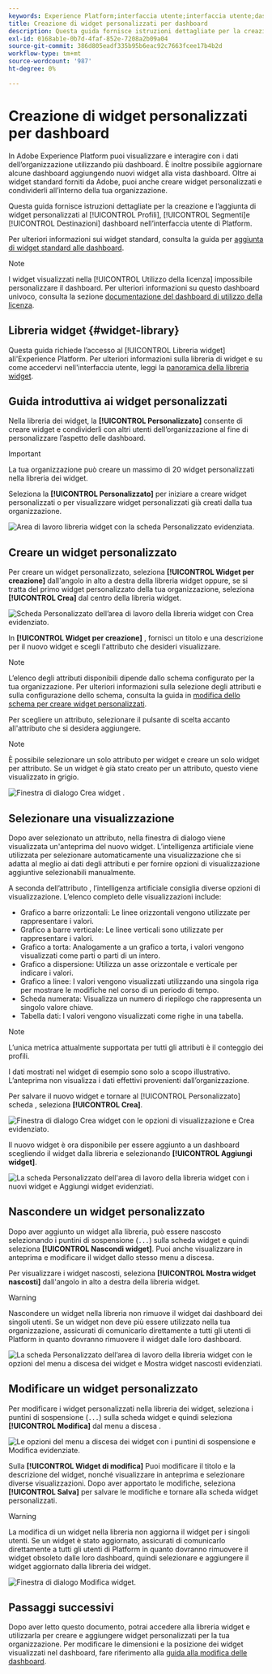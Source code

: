 ```yaml
---
keywords: Experience Platform;interfaccia utente;interfaccia utente;dashboard;dashboard;profili;segmenti;destinazioni;utilizzo licenza;widget;metriche;
title: Creazione di widget personalizzati per dashboard
description: Questa guida fornisce istruzioni dettagliate per la creazione di widget personalizzati da utilizzare nelle dashboard di Adobe Experience Platform.
exl-id: 0168ab1e-0b7d-4faf-852e-7208a2b09a04
source-git-commit: 386d805eadf335b95b6eac92c7663fcee17b4b2d
workflow-type: tm+mt
source-wordcount: '987'
ht-degree: 0%

---
```


# Creazione di widget personalizzati per dashboard

In Adobe Experience Platform puoi visualizzare e interagire con i dati dell’organizzazione utilizzando più dashboard. È inoltre possibile aggiornare alcune dashboard aggiungendo nuovi widget alla vista dashboard. Oltre ai widget standard forniti da Adobe, puoi anche creare widget personalizzati e condividerli all’interno della tua organizzazione.

Questa guida fornisce istruzioni dettagliate per la creazione e l’aggiunta di widget personalizzati al [!UICONTROL Profili], [!UICONTROL Segmenti]e [!UICONTROL Destinazioni] dashboard nell’interfaccia utente di Platform.

Per ulteriori informazioni sui widget standard, consulta la guida per [aggiunta di widget standard alle dashboard](standard-widgets.md).

>[!NOTE]
>
>I widget visualizzati nella [!UICONTROL Utilizzo della licenza] impossibile personalizzare il dashboard. Per ulteriori informazioni su questo dashboard univoco, consulta la sezione [documentazione del dashboard di utilizzo della licenza](../guides/license-usage.md).

## Libreria widget {#widget-library}

Questa guida richiede l’accesso al [!UICONTROL Libreria widget] all&#39;Experience Platform. Per ulteriori informazioni sulla libreria di widget e su come accedervi nell&#39;interfaccia utente, leggi la [panoramica della libreria widget](widget-library.md).

## Guida introduttiva ai widget personalizzati

Nella libreria dei widget, la **[!UICONTROL Personalizzato]** consente di creare widget e condividerli con altri utenti dell’organizzazione al fine di personalizzare l’aspetto delle dashboard.

>[!IMPORTANT]
>
>La tua organizzazione può creare un massimo di 20 widget personalizzati nella libreria dei widget.

Seleziona la **[!UICONTROL Personalizzato]** per iniziare a creare widget personalizzati o per visualizzare widget personalizzati già creati dalla tua organizzazione.

![Area di lavoro libreria widget con la scheda Personalizzato evidenziata.](../images/customization/custom-widgets.png)

## Creare un widget personalizzato

Per creare un widget personalizzato, seleziona **[!UICONTROL Widget per creazione]** dall&#39;angolo in alto a destra della libreria widget oppure, se si tratta del primo widget personalizzato della tua organizzazione, seleziona **[!UICONTROL Crea]** dal centro della libreria widget.

![Scheda Personalizzato dell’area di lavoro della libreria widget con Crea evidenziato.](../images/customization/create-widget.png)

In **[!UICONTROL Widget per creazione]** , fornisci un titolo e una descrizione per il nuovo widget e scegli l&#39;attributo che desideri visualizzare.

>[!NOTE]
>
>L’elenco degli attributi disponibili dipende dallo schema configurato per la tua organizzazione. Per ulteriori informazioni sulla selezione degli attributi e sulla configurazione dello schema, consulta la guida in [modifica dello schema per creare widget personalizzati](edit-schema.md).

Per scegliere un attributo, selezionare il pulsante di scelta accanto all&#39;attributo che si desidera aggiungere.

>[!NOTE]
>
>È possibile selezionare un solo attributo per widget e creare un solo widget per attributo. Se un widget è già stato creato per un attributo, questo viene visualizzato in grigio.

![Finestra di dialogo Crea widget .](../images/customization/create-widget-dialog.png)

## Selezionare una visualizzazione

Dopo aver selezionato un attributo, nella finestra di dialogo viene visualizzata un&#39;anteprima del nuovo widget. L’intelligenza artificiale viene utilizzata per selezionare automaticamente una visualizzazione che si adatta al meglio ai dati degli attributi e per fornire opzioni di visualizzazione aggiuntive selezionabili manualmente.

A seconda dell’attributo , l’intelligenza artificiale consiglia diverse opzioni di visualizzazione. L’elenco completo delle visualizzazioni include:

* Grafico a barre orizzontali: Le linee orizzontali vengono utilizzate per rappresentare i valori.
* Grafico a barre verticale: Le linee verticali sono utilizzate per rappresentare i valori.
* Grafico a torta: Analogamente a un grafico a torta, i valori vengono visualizzati come parti o parti di un intero.
* Grafico a dispersione: Utilizza un asse orizzontale e verticale per indicare i valori.
* Grafico a linee: I valori vengono visualizzati utilizzando una singola riga per mostrare le modifiche nel corso di un periodo di tempo.
* Scheda numerata: Visualizza un numero di riepilogo che rappresenta un singolo valore chiave.
* Tabella dati: I valori vengono visualizzati come righe in una tabella.

>[!NOTE]
>
>L’unica metrica attualmente supportata per tutti gli attributi è il conteggio dei profili.
>
>I dati mostrati nel widget di esempio sono solo a scopo illustrativo. L’anteprima non visualizza i dati effettivi provenienti dall’organizzazione.

Per salvare il nuovo widget e tornare al [!UICONTROL Personalizzato] scheda , seleziona **[!UICONTROL Crea]**.

![Finestra di dialogo Crea widget con le opzioni di visualizzazione e Crea evidenziato.](../images/customization/create-widget-select-attribute.png)

Il nuovo widget è ora disponibile per essere aggiunto a un dashboard scegliendo il widget dalla libreria e selezionando **[!UICONTROL Aggiungi widget]**.

![La scheda Personalizzato dell&#39;area di lavoro della libreria widget con i nuovi widget e Aggiungi widget evidenziati.](../images/customization/custom-widgets-new.png)

## Nascondere un widget personalizzato

Dopo aver aggiunto un widget alla libreria, può essere nascosto selezionando i puntini di sospensione (`...`) sulla scheda widget e quindi seleziona **[!UICONTROL Nascondi widget]**. Puoi anche visualizzare in anteprima e modificare il widget dallo stesso menu a discesa.

Per visualizzare i widget nascosti, seleziona **[!UICONTROL Mostra widget nascosti]** dall&#39;angolo in alto a destra della libreria widget.

>[!WARNING]
>
>Nascondere un widget nella libreria non rimuove il widget dai dashboard dei singoli utenti. Se un widget non deve più essere utilizzato nella tua organizzazione, assicurati di comunicarlo direttamente a tutti gli utenti di Platform in quanto dovranno rimuovere il widget dalle loro dashboard.

![La scheda Personalizzato dell’area di lavoro della libreria widget con le opzioni del menu a discesa dei widget e Mostra widget nascosti evidenziati.](../images/customization/hide-widget.png)

## Modificare un widget personalizzato

Per modificare i widget personalizzati nella libreria dei widget, seleziona i puntini di sospensione (`...`) sulla scheda widget e quindi seleziona **[!UICONTROL Modifica]** dal menu a discesa .

![Le opzioni del menu a discesa dei widget con i puntini di sospensione e Modifica evidenziate.](../images/customization/custom-widget-edit.png)

Sulla **[!UICONTROL Widget di modifica]** Puoi modificare il titolo e la descrizione del widget, nonché visualizzare in anteprima e selezionare diverse visualizzazioni. Dopo aver apportato le modifiche, seleziona **[!UICONTROL Salva]** per salvare le modifiche e tornare alla scheda widget personalizzati.

>[!WARNING]
>
>La modifica di un widget nella libreria non aggiorna il widget per i singoli utenti. Se un widget è stato aggiornato, assicurati di comunicarlo direttamente a tutti gli utenti di Platform in quanto dovranno rimuovere il widget obsoleto dalle loro dashboard, quindi selezionare e aggiungere il widget aggiornato dalla libreria dei widget.

![Finestra di dialogo Modifica widget.](../images/customization/edit-widget.png)

## Passaggi successivi

Dopo aver letto questo documento, potrai accedere alla libreria widget e utilizzarla per creare e aggiungere widget personalizzati per la tua organizzazione. Per modificare le dimensioni e la posizione dei widget visualizzati nel dashboard, fare riferimento alla [guida alla modifica delle dashboard](modify.md).
